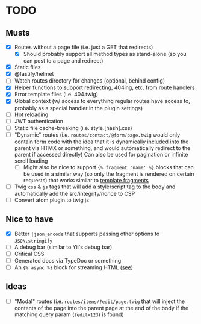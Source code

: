 # TODO

## Musts

- [x] Routes without a page file (i.e. just a GET that redirects)
  - [x] Should probably support all method types as stand-alone (so you can post to a page and redirect)
- [x] Static files
- [x] @fastify/helmet
- [ ] Watch routes directory for changes (optional, behind config)
- [x] Helper functions to support redirecting, 404ing, etc. from route handlers
- [x] Error template files (i.e. 404.twig)
- [x] Global context (w/ access to everything regular routes have access to, probably as a special handler in the plugin settings)
- [ ] Hot reloading
- [ ] JWT authentication
- [ ] Static file cache-breaking (i.e. style.[hash].css)
- [ ] "Dynamic" routes (i.e. `routes/contact/@form/page.twig` would only contain form code with the idea that it is dynamically included into the parent via HTMX or something, and would automatically redirect to the parent if accessed directly) Can also be used for pagination or infinite scroll loading
  - [ ] Might also be nice to support `{% fragment 'name' %}` blocks that can be used in a similar way (so only the fragment is rendered on certain requests) that works similar to [template fragments](https://htmx.org/essays/template-fragments/)
- [ ] Twig `css` & `js` tags that will add a style/script tag to the body and automatically add the src/integrity/nonce to CSP
- [ ] Convert atom plugin to twig js

## Nice to have

- [x] Better `|json_encode` that supports passing other options to `JSON.stringify`
- [ ] A debug bar (similar to Yii's debug bar)
- [ ] Critical CSS
- [ ] Generated docs via TypeDoc or something
- [ ] An `{% async %}` block for streaming HTML ([see](https://lamplightdev.com/blog/2024/01/10/streaming-html-out-of-order-without-javascript/))

## Ideas
- [ ] "Modal" routes (i.e. `routes/items/?edit/page.twig` that will inject the contents of the page into the parent page at the end of the body if the matching query param (`?edit=123`) is found)
